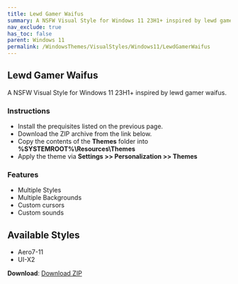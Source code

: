 ```yaml
---
title: Lewd Gamer Waifus
summary: A NSFW Visual Style for Windows 11 23H1+ inspired by lewd gamer waifus.
nav_exclude: true
has_toc: false
parent: Windows 11
permalink: /WindowsThemes/VisualStyles/Windows11/LewdGamerWaifus
---
```


## Lewd Gamer Waifus
A NSFW Visual Style for Windows 11 23H1+ inspired by lewd gamer waifus.

<!-- <img align="center" src="" alt="Preview" /> -->

### Instructions

- Install the prequisites listed on the previous page.
- Download the ZIP archive from the link below.
- Copy the contents of the **Themes** folder into **%SYSTEMROOT%\Resources\Themes**
- Apply the theme via **Settings >> Personalization >> Themes**

### Features

- Multiple Styles
- Multiple Backgrounds
- Custom cursors
- Custom sounds

## Available Styles

- Aero7-11
- UI-X2

**Download**: [Download ZIP](https://gitlab.com/the-back-room/visual-styles/windows-11/nsfw/lewd-gamer-waifus/-/archive/main/lewd-gamer-waifus-main.zip)